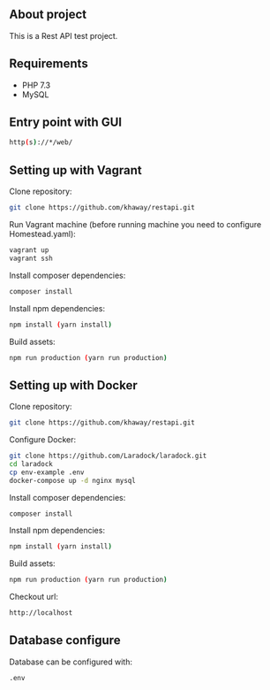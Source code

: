 ## About project
This is a Rest API test project.

## Requirements

- PHP 7.3
- MySQL

## Entry point with GUI
```bash
http(s)://*/web/
```

## Setting up with Vagrant

Clone repository:
```bash
git clone https://github.com/khaway/restapi.git
```
Run Vagrant machine (before running machine you need to configure Homestead.yaml):
```bash
vagrant up
vagrant ssh
```
Install composer dependencies:
```bash
composer install
```
Install npm dependencies:
```bash
npm install (yarn install)
```
Build assets:
```bash
npm run production (yarn run production)
```

## Setting up with Docker

Clone repository:
```bash
git clone https://github.com/khaway/restapi.git
```
Configure Docker:
```bash
git clone https://github.com/Laradock/laradock.git
cd laradock
cp env-example .env
docker-compose up -d nginx mysql
```
Install composer dependencies:
```bash
composer install
```
Install npm dependencies:
```bash
npm install (yarn install)
```
Build assets:
```bash
npm run production (yarn run production)
```
Checkout url:
```bash
http://localhost
```

## Database configure
Database can be configured with:
```bash
.env
```
